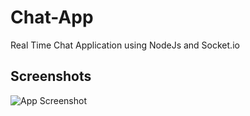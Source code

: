 # Chat-App
Real Time Chat Application using NodeJs and Socket.io
## Screenshots

![App Screenshot](https://ibb.co/56rN8q9)

